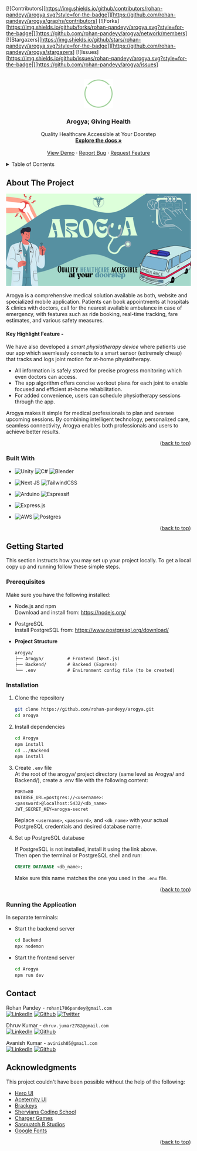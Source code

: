 <a id="readme-top"></a>

[![Contributors][https://img.shields.io/github/contributors/rohan-pandeyy/arogya.svg?style=for-the-badge]][https://github.com/rohan-pandeyy/arogya/graphs/contributors]
[![Forks][https://img.shields.io/github/forks/rohan-pandeyy/arogya.svg?style=for-the-badge]][https://github.com/rohan-pandeyy/arogya/network/members]
[![Stargazers][https://img.shields.io/github/stars/rohan-pandeyy/arogya.svg?style=for-the-badge]][https://github.com/rohan-pandeyy/arogya/stargazers]
[![Issues][https://img.shields.io/github/issues/rohan-pandeyy/arogya.svg?style=for-the-badge]][https://github.com/rohan-pandeyy/arogya/issues]

<!-- WHITE LOGO REQUIRED -->
<!-- Heading -->
<br />
<div align="center">
  <a href="https://github.com/rohan-pandeyy/arogya">
    <img src="./Arogya/public/arogya_white.svg" alt="Logo" width="80" height="80">
  </a>

  <h3 align="center">Arogya; Giving Health</h3>

  <p align="center">
    Quality Healthcare Accessible at Your Doorstep
    <br />
    <a href="https://github.com/rohan-pandeyy/Arogya/tree/main/Backend/docs"><strong>Explore the docs »</strong></a>
    <br />
    <br />
    <a href="https://github.com/othneildrew/Best-README-Template">View Demo</a>
    &middot;
    <a href="https://github.com/rohan-pandeyy/Arogya/issues/new?labels=bug&template=bug-report---.md">Report Bug</a>
    &middot;
    <a href="https://github.com/rohan-pandeyy/Arogya/issues/new?labels=enhancement&template=feature-request---.md">Request Feature</a>
  </p>
</div>

<!-- TABLE OF CONTENTS -->
<details>
  <summary>Table of Contents</summary>
  <ol>
    <li>
      <a href="#about-the-project">About The Project</a>
      <ul>
        <li><a href="#built-with">Built With</a></li>
      </ul>
    </li>
    <li>
      <a href="#getting-started">Getting Started</a>
      <ul>
        <li><a href="#prerequisites">Prerequisites</a></li>
        <li><a href="#installation">Installation</a></li>
        <li><a href="#running-the-application">Running the Application</a></li>
      </ul>
    </li>
    <li><a href="#contact">Contact</a></li>
    <li><a href="#acknowledgments">Acknowledgments</a></li>
  </ol>
</details>


<!-- ABOUT THE PROJECT -->
## About The Project

[![Arogya Banner](Arogya/public/assets/AROGYA_banner.svg)](https://example.com)

Arogya is a comprehensive medical solution available as both, website and specialized mobile application. Patients can book appointments at hospitals & clinics with doctors, call for the nearest available ambulance in case of emergency, with features such as ride booking, real-time tracking, fare estimates, and various safety measures. 

#### Key Highlight Feature -

We have also developed a *smart physiotherapy device* where patients use our app which seemlessly connects to a smart sensor (extremely cheap) that tracks and logs joint motion for at-home physiotherapy.

* All information is safely stored for precise progress monitoring which even doctors can access.
* The app algorithm offers concise workout plans for each joint to enable focused and efficient at-home rehabilitation.
* For added convenience, users can schedule physiotherapy sessions through the app.

Arogya makes it simple for medical professionals to plan and oversee upcoming sessions. By combining intelligent technology, personalized care, seamless connectivity, Arogya enables both professionals and users to achieve better results.

<p align="right">(<a href="#readme-top">back to top</a>)</p>


### Built With

* ![Unity](https://img.shields.io/badge/unity-%23000000.svg?style=for-the-badge&logo=unity&logoColor=white) ![C#](https://img.shields.io/badge/c%23-%23239120.svg?style=for-the-badge&logo=csharp&logoColor=white) ![Blender](https://img.shields.io/badge/blender-%23F5792A.svg?style=for-the-badge&logo=blender&logoColor=white)

* ![Next JS](https://img.shields.io/badge/Next-black?style=for-the-badge&logo=next.js&logoColor=white) ![TailwindCSS](https://img.shields.io/badge/tailwindcss-%2338B2AC.svg?style=for-the-badge&logo=tailwind-css&logoColor=white)

* ![Arduino](https://img.shields.io/badge/-Arduino-00979D?style=for-the-badge&logo=Arduino&logoColor=white) ![Espressif](https://img.shields.io/badge/espressif-E7352C.svg?style=for-the-badge&logo=espressif&logoColor=white)

* ![Express.js](https://img.shields.io/badge/express.js-%23404d59.svg?style=for-the-badge&logo=express&logoColor=%2361DAFB)

* ![AWS](https://img.shields.io/badge/AWS-%23FF9900.svg?style=for-the-badge&logo=amazon-aws&logoColor=white) ![Postgres](https://img.shields.io/badge/postgres-%23316192.svg?style=for-the-badge&logo=postgresql&logoColor=white)

<p align="right">(<a href="#readme-top">back to top</a>)</p>


<!-- GETTING STARTED -->
## Getting Started

This section instructs how you may set up your project locally.
To get a local copy up and running follow these simple steps.

### Prerequisites

Make sure you have the following installed:

* Node.js and npm </br>
Download and install from: https://nodejs.org/

* PostgreSQL </br>
Install PostgreSQL from: https://www.postgresql.org/download/
* **Project Structure**
  ```
  arogya/
  ├── Arogya/         # Frontend (Next.js)
  ├── Backend/        # Backend (Express)
  └── .env            # Environment config file (to be created)

  ```

### Installation

1. Clone the repository
   ```sh
   git clone https://github.com/rohan-pandeyy/arogya.git
   cd arogya
   ```
2. Install dependencies
   ```sh
   cd Arogya
   npm install
   cd ../Backend
   npm install
   ```
3. Create `.env` file</br>
   At the root of the arogya/ project directory (same level as Arogya/ and Backend/), create a .env file with the following content:
   ```env
   PORT=80
   DATABSE_URL=postgres://<username>:<password>@localhost:5432/<db_name>
   JWT_SECRET_KEY=arogya-secret
   ```
   Replace `<username>`, `<password>`, and `<db_name>` with your actual PostgreSQL credentials and desired database name.

4. Set up PostgreSQL database

   If PostgreSQL is not installed, install it using the link above.</br>
   Then open the terminal or PostgreSQL shell and run:
   ```sql
   CREATE DATABASE <db_name>;
   ```
   Make sure this name matches the one you used in the `.env` file.

<p align="right">(<a href="#readme-top">back to top</a>)</p>

### Running the Application

In separate terminals:

* Start the backend server
   ```bash
   cd Backend
   npx nodemon
  ```
* Start the frontend server
   ```bash
   cd Arogya
   npm run dev
  ```

<!-- ## Features


|   **Feature**          | **Description**                                                   | **Status**         |
|------------------------|-------------------------------------------------------------------|--------------------|
| Home Screen            | Show status and version of PSLab device                           | :heavy_check_mark: |
| Instruments            | Exposes PSLab instruments like Oscilloscope, etc                  | :heavy_check_mark: |
| Oscilloscope           | Shows variation of analog signals                                 | :heavy_check_mark: |
| Multimeter             | Measures voltage, current, resistance and capacitance             | :heavy_check_mark: |
| Logical Analyzer       | Captures and displays signals from digital system                 | :heavy_check_mark: |
| Wave Generator         | Generates arbitrary analog and digital waveforms                  | :heavy_check_mark: |
| Power Source           | Generates programmable voltage and currents	                     | :heavy_check_mark: |
| Luxmeter              | Measures the ambient light intensity                              | :heavy_check_mark: |
| Barometer             | Measures the Pressure                                             | :heavy_check_mark: |
| Accelerometer          | Measures the acceleration of the device                           | :heavy_check_mark: |
| Gyrometer             | Measures the rate of rotation                                     | :heavy_check_mark: |
| Compass                | Measures the absolute rotation relative to earth magnetic poles   | :heavy_check_mark: |
| Thermometer            | Measures the ambient temperature                                  | :heavy_check_mark: |
| Gas Sensor             | Detects gases, including NH3, NOx, alcohol, benzene, smoke and CO2| :heavy_check_mark: |
| Robotic Arm Controller | Allows to control 4 servo motors of the robotic arm independently | :heavy_check_mark: | -->


<!-- CONTACT -->
## Contact

Rohan Pandey - `rohan1706pandey@gmail.com`</br>
[![LinkedIn](https://img.shields.io/badge/LinkedIn-%230077B5.svg?logo=linkedin&logoColor=white)](https://www.linkedin.com/in/rohan-pandey-a9a50b270/) [![Github](https://img.shields.io/badge/Github-%23121011.svg?logo=github&logoColor=white)](https://github.com/rohan-pandeyy)  [![Twitter](https://img.shields.io/badge/Twitter-%231DA1F2.svg?logo=X&logoColor=white)](https://twitter.com/rohan_pandeyy) 

Dhruv Kumar - `dhruv.jumar2782@gmail.com`</br>
[![LinkedIn](https://img.shields.io/badge/LinkedIn-%230077B5.svg?logo=linkedin&logoColor=white)](https://www.linkedin.com/in/dhruvk27/) [![Github](https://img.shields.io/badge/Github-%23121011.svg?logo=github&logoColor=white)](https://github.com/dhruvk278) 

Avanish Kumar - `avinish05@gmail.com`</br>
[![LinkedIn](https://img.shields.io/badge/LinkedIn-%230077B5.svg?logo=linkedin&logoColor=white)](https://www.linkedin.com/in/avanish-kumar-1765b2231/) [![Github](https://img.shields.io/badge/Github-%23121011.svg?logo=github&logoColor=white)](https://github.com/Avan1sh) 


<!-- ACKNOWLEDGMENTS -->
## Acknowledgments

This project couldn't have been possible without the help of the following:
* [Hero UI](https://www.heroui.com/)
* [Aceternity UI](https://ui.aceternity.com/)
* [Brackeys](https://www.youtube.com/@brackeys)
* [Sheryians Coding School](https://www.youtube.com/@sheryians)
* [Charger Games](https://www.youtube.com/@chargergames)
* [Sasquatch B Studios](https://www.youtube.com/@sasquatchbgames)
* [Google Fonts](https://fonts.google.com/)

<p align="right">(<a href="#readme-top">back to top</a>)</p>